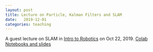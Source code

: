 ```yaml
---
layout: post
title: Lecture on Particle, Kalman Filters and SLAM
date:   2019-12-01
categories: teaching
---
```


A guest lecture on SLAM in [Intro to Robotics](http://www.hichristensen.com/CSE276A-19/schedule.html) on Oct 22, 2019.
[Colab Notebooks and slides](https://drive.google.com/drive/folders/1SqsoJ0k9ecLeFbEBTXPWx7QvB0jQQ47m)

